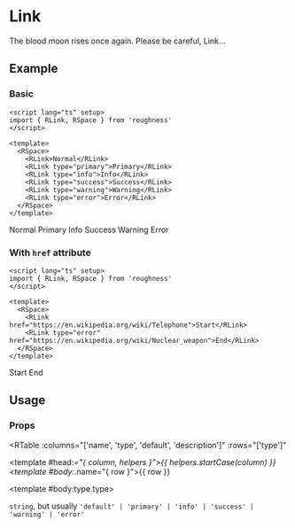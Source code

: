 <script lang="ts" setup>
import { RDetails, RLink, RSpace, RTable } from 'roughness'
</script>

# Link

The blood moon rises once again. Please be careful, Link...

## Example

### Basic

<RDetails>
  <template #summary>Show Code</template>

```vue
<script lang="ts" setup>
import { RLink, RSpace } from 'roughness'
</script>

<template>
  <RSpace>
    <RLink>Normal</RLink>
    <RLink type="primary">Primary</RLink>
    <RLink type="info">Info</RLink>
    <RLink type="success">Success</RLink>
    <RLink type="warning">Warning</RLink>
    <RLink type="error">Error</RLink>
  </RSpace>
</template>
```

</RDetails>

<RSpace>
  <RLink>Normal</RLink>
  <RLink type="primary">Primary</RLink>
  <RLink type="info">Info</RLink>
  <RLink type="success">Success</RLink>
  <RLink type="warning">Warning</RLink>
  <RLink type="error">Error</RLink>
</RSpace>

### With `href` attribute

<RDetails>
  <template #summary>Show Code</template>

```vue
<script lang="ts" setup>
import { RLink, RSpace } from 'roughness'
</script>

<template>
  <RSpace>
    <RLink href="https://en.wikipedia.org/wiki/Telephone">Start</RLink>
    <RLink type="error" href="https://en.wikipedia.org/wiki/Nuclear_weapon">End</RLink>
  </RSpace>
</template>
```

</RDetails>

<RSpace>
  <RLink href="https://en.wikipedia.org/wiki/Telephone">Start</RLink>
  <RLink type="error" href="https://en.wikipedia.org/wiki/Nuclear_weapon">End</RLink>
</RSpace>

## Usage

### Props

<RTable
  :columns="['name', 'type', 'default', 'description']"
  :rows="['type']"
>
  <template #head:*="{ column, helpers }">{{ helpers.startCase(column) }}</template>
  <template #body:*.name="{ row }">{{ row }}</template>

  <template #body:type.type>

  `string`, but usually `'default' | 'primary' | 'info' | 'success' | 'warning' | 'error'`

  </template>
  <template #body:type.default>

  `'default'`

  </template>
  <template #body:type.description>
    Link style type.
  </template>
</RTable>
